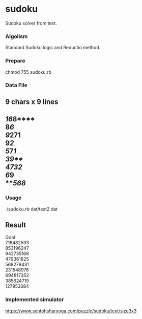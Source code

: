 # sudoku
Sudoku solver from text.

### Algolism
Standard Sudoku logic and Reductio method.

### Prepare
chmod 755 sudoku.rb

### Data File
9 chars x 9 lines
------------
*16*8****  
8****6***  
9*27**1**  
**9****2*  
5***7***1  
*3****9**  
**4**73*2  
***6****9  
****5*68*  
------------


### Usage
./sudoku.rb dat/test2.dat

## Result
Goal  
716482593  
853196247  
942735168  
479361825  
568279431  
231548976  
694817352  
385624719  
127953684  

### Implemented simulator
https://www.sentohsharyoga.com/puzzle/sudoku/text/size3x3
